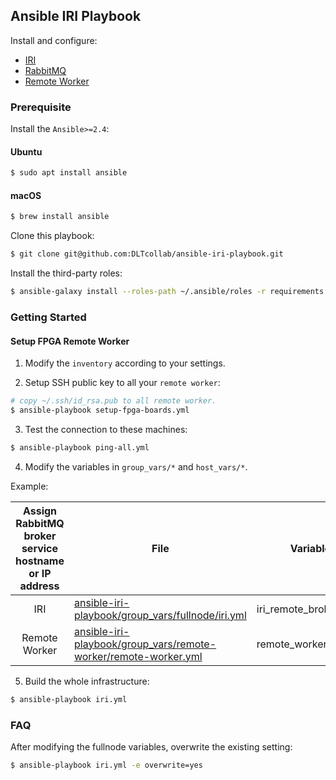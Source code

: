## Ansible IRI Playbook

Install and configure:

- [IRI](https://github.com/DLTcollab/iri)
- [RabbitMQ](https://hub.docker.com/_/rabbitmq)
- [Remote Worker](https://github.com/DLTcollab/dcurl)

### Prerequisite

Install the `Ansible>=2.4`:

#### Ubuntu
```bash
$ sudo apt install ansible
```

#### macOS
```bash
$ brew install ansible
```

Clone this playbook:

```bash
$ git clone git@github.com:DLTcollab/ansible-iri-playbook.git
```

Install the third-party roles:

```bash
$ ansible-galaxy install --roles-path ~/.ansible/roles -r requirements.yml
```

### Getting Started

#### Setup FPGA Remote Worker

1. Modify the `inventory` according to your settings.

2. Setup SSH public key to all your `remote worker`:

```bash
# copy ~/.ssh/id_rsa.pub to all remote worker.
$ ansible-playbook setup-fpga-boards.yml
```

3. Test the connection to these machines:

```bash
$ ansible-playbook ping-all.yml
```

4. Modify the variables in `group_vars/*` and `host_vars/*`.

Example:

| Assign RabbitMQ broker service hostname or IP address | File | Variable |
|:-:|-|-|
| IRI | [ansible-iri-playbook/group_vars/fullnode/iri.yml](https://github.com/DLTcollab/ansible-iri-playbook/tree/master/group_vars/fullnode/iri.yml) | iri_remote_broker_host |
| Remote Worker | [ansible-iri-playbook/group_vars/remote-worker/remote-worker.yml](https://github.com/DLTcollab/ansible-iri-playbook/blob/master/group_vars/remote-worker/remote-worker.yml) | remote_worker_broker |

5. Build the whole infrastructure:

```bash
$ ansible-playbook iri.yml
```

### FAQ

After modifying the fullnode variables, overwrite the existing setting:

```bash
$ ansible-playbook iri.yml -e overwrite=yes
```

